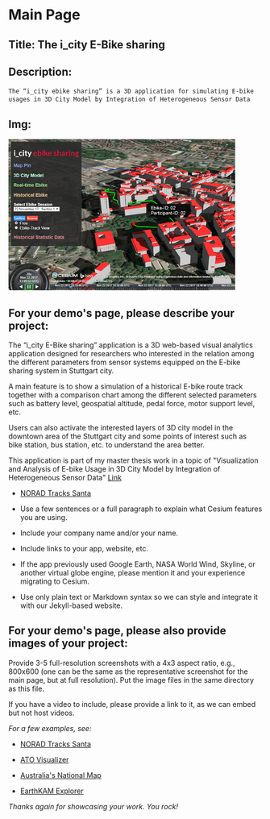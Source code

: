 # Main Page
## Title: The i_city E-Bike sharing
## Description:
    The “i_city ebike sharing” is a 3D application for simulating E-bike usages in 3D City Model by Integration of Heterogeneous Sensor Data
## Img:
![picture](img/representative-screenshot.png)

## For your demo's page, please describe your project:
The “i_city E-Bike sharing” application is a 3D web-based visual analytics application designed for researchers who interested in the relation among the different parameters from sensor systems equipped on the E-bike sharing system in Stuttgart city.

A main feature is to show a simulation of a historical E-bike route track together with a comparison chart among the different selected parameters such as battery level, geospatial altitude, pedal force, motor support level, etc. 

Users can also activate the interested layers of 3D city model in the downtown area of the Stuttgart city and some points of interest such as bike station, bus station, etc. to understand the area better. 

This application is part of my master thesis work in a topic of "Visualization and Analysis of E-bike Usage in 3D City Model by Integration of Heterogeneous Sensor Data" [Link](https://www.coors-online.de/en/lehre/abschlussarbeiten/master-arbeit-joe-thunyathep-santhanavanich/)
    
* [NORAD Tracks Santa](http://cesiumjs.org/demos/noradtrackssanta.html)

* Use a few sentences or a full paragraph to explain what Cesium features you are using.  

* Include your company name and/or your name.  

* Include links to your app, website, etc. 

* If the app previously used Google Earth, NASA World Wind, Skyline, or another virtual globe engine, please mention it and your experience migrating to Cesium.  

* Use only plain text or Markdown syntax so we can style and integrate it with our Jekyll-based website.  

## For your demo's page, please also provide images of your project:

Provide 3-5 full-resolution screenshots with a 4x3 aspect ratio, e.g., 800x600 (one can be the same as the representative screenshot for the main page, but at full resolution).  Put the image files in the same directory as this file.

If you have a video to include, please provide a link to it, as we can embed but not host videos. 



_For a few examples, see:_  

* [NORAD Tracks Santa](http://cesiumjs.org/demos/noradtrackssanta.html)

* [ATO Visualizer](http://cesiumjs.org/demos/atovisualizer.html)

* [Australia's National Map](http://cesiumjs.org/demos/nationalmap.html)

* [EarthKAM Explorer](http://cesiumjs.org/demos/earthkamexplorer.html)

_Thanks again for showcasing your work. You rock!_